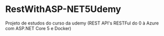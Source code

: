 # RestWithASP-NET5Udemy
Projeto de estudos do curso da udemy (REST API's RESTFul do 0 à Azure com ASP.NET Core 5 e Docker)
